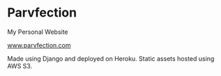 # Parvfection
My Personal Website

www.parvfection.com

Made using Django and deployed on Heroku. 
Static assets hosted using AWS S3.
